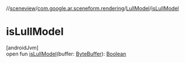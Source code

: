 //[sceneview](../../../index.md)/[com.google.ar.sceneform.rendering](../index.md)/[LullModel](index.md)/[isLullModel](is-lull-model.md)

# isLullModel

[androidJvm]\
open fun [isLullModel](is-lull-model.md)(buffer: [ByteBuffer](https://developer.android.com/reference/kotlin/java/nio/ByteBuffer.html)): [Boolean](https://kotlinlang.org/api/latest/jvm/stdlib/kotlin/-boolean/index.html)
